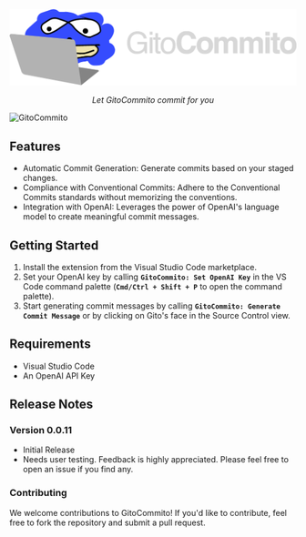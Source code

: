 <p align="center">
  <a href="https://github.com/miguelvalente/gitocommmito"><img src="https://github.com/miguelvalente/gitocommito/blob/master/assets/banner.png?raw=true" alt="GitoCommito"></a>
</p>
<p align="center">
    <em>Let GitoCommito commit for you</em>
</p>

![GitoCommito](/assets/GitoCommito.gif?raw=true "GitoCommito")

## Features

- Automatic Commit Generation: Generate commits based on your staged changes.
- Compliance with Conventional Commits: Adhere to the Conventional Commits standards without memorizing the conventions.
- Integration with OpenAI: Leverages the power of OpenAI's language model to create meaningful commit messages.

## Getting Started

1.  Install the extension from the Visual Studio Code marketplace.
2.  Set your OpenAI key by calling **`GitoCommito: Set OpenAI Key`** in the VS Code command palette (**`Cmd/Ctrl + Shift + P`** to open the command palette).
3.  Start generating commit messages by calling **`GitoCommito: Generate Commit Message`** or by clicking on Gito's face in the Source Control view.

## Requirements

- Visual Studio Code
- An OpenAI API Key

## Release Notes

### Version 0.0.11

- Initial Release
- Needs user testing. Feedback is highly appreciated. Please feel free to open an issue if you find any.

### Contributing

We welcome contributions to GitoCommito! If you'd like to contribute, feel free to fork the repository and submit a pull request.
